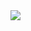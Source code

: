 <img src="https://github.com/user-attachments/assets/313e3069-c299-4498-b355-020ddb568870" align=center>
